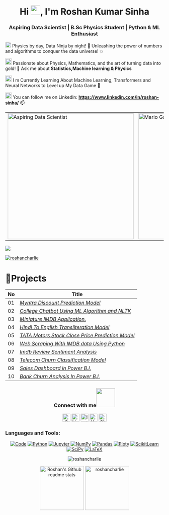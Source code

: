 <h1 align="center">Hi <img src="https://github.com/TheDudeThatCode/TheDudeThatCode/blob/master/Assets/Mario_Hello_Big.gif" width="30px">, I'm Roshan Kumar Sinha</h1> 
<h3 align="center">Aspiring Data Scientist | B.Sc Physics Student | Python & ML Enthusiast</h3> 

<img src="https://github.com/TheDudeThatCode/TheDudeThatCode/blob/master/Assets/Rocket.gif" width="18px"> Physics by day, Data Ninja by night! 🎯 Unleashing the power of numbers and algorithms to conquer the data universe! 💥

<img alt="GIF" src="https://github.com/TheDudeThatCode/TheDudeThatCode/blob/master/Assets/Medal.gif" width="20px" /> Passionate about Physics, Mathematics, and the art of turning data into gold! 💬 Ask me about **Statistics,Machine learning & Physics**

<img alt="GIF" src="https://github.com/TheDudeThatCode/TheDudeThatCode/blob/master/Assets/powerup.gif" width="20px" /> I m Currently Learning About Machine Learning, Transformers and Neural Networks to Level up My Data Game 🎯

<img alt="GIF" src="https://github.com/TheDudeThatCode/TheDudeThatCode/blob/master/Assets/gandalf_parrot.gif" width="20px" /> You can follow me on Linkedin: **https://www.linkedin.com/in/roshan-sinha/** 📫


<table>
  <tr>
    <td>
      <img align="center" alt="Aspiring Data Scientist" width="400" height="400" src="https://camo.githubusercontent.com/2309797487e5e969659a3b545c96151807b04120a9cc2985f632ec94ba00c9f3/68747470733a2f2f6d656469612e67697068792e636f6d2f6d656469612f53576f536b4e36447854737a71494b4571762f67697068792e676966">
    </td>
    <td>
      <img src="https://github.com/TheDudeThatCode/TheDudeThatCode/blob/master/Assets/Mario_Gameplay.gif" alt="Mario Game" width="400" height="400">
    </td>
  </tr>
</table>


  <a href="https://github.com/roshancharlie">
    <img src="https://komarev.com/ghpvc/?username=roshancharlie&color=blue&style=flat)" />
  </a>
</p>

<p align="left"> <a href="https://github.com/ryo-ma/github-profile-trophy"><img src="https://github-profile-trophy.vercel.app/?username=roshancharlie" alt="roshancharlie" /></a> </p> 



# 📜Projects

|No|   Title   | 
|--|-----------| 
|01| [*Myntra Discount Prediction Model*](https://github.com/roshancharlie/Myntra-Discount-Prediction-Model) | 
|02| [*College Chatbot Using ML Algorithm and NLTK*](https://github.com/roshancharlie/College-Chatbot-Using-ML-and-NLP) | 
|03| [*Miniature IMDB Application.*](https://github.com/roshancharlie/Mini-Imdb-Application) | 
|04| [*Hindi To English Transliteration Model*](https://github.com/roshancharlie/Hindi-To-English-Transliteration-Model) |
|05| [*TATA Motors Stock Close Price Prediction Model*](https://github.com/roshancharlie/TATA-Motors-Close-Price-Prediction) | 
|06| [*Web Scraping With IMDB data Using Python*](https://github.com/roshancharlie/Python-Code) | 
|07| [*Imdb Review Sentiment Analysis*](https://github.com/roshancharlie/Imdb-Review-Sentiment-Analysis) | 
|08| [*Telecom Churn Classification Model*](https://github.com/roshancharlie/Telecom-Churn-Classification-Model) |
|09| [*Sales Dashboard in Power B.I.*](https://github.com/roshancharlie/Sales-Dashboard-Power-B.I.) | 
|10| [*Bank Churn Analysis In Power B.I.*](https://github.com/roshancharlie/Bank-Churn-Analysis-Power-B.I.) | 



<div align="center"> 
  <h3>Connect with me<a href="https://gifyu.com/image/Zy2f"><img src="https://github.com/milaan9/milaan9/blob/main/Handshake.gif" width="60"></a></h3> 
  <p align="center">
    <a href="mailto:roshanguptark432@gmail.com" target="_blank"><img alt="Gmail" width="25px" src="https://github.com/TheDudeThatCode/TheDudeThatCode/blob/master/Assets/Gmail.svg"></a>
    <a href="https://www.linkedin.com/in/roshan-sinha/" target="_blank"><img alt="LinkedIn" width="25px" src="https://github.com/TheDudeThatCode/TheDudeThatCode/blob/master/Assets/Linkedin.svg"></a>
    <a href="https://www.instagram.com/roshan_the_constant/?hl=en" target="_blank"><img alt="Instagram" width="25px" src="https://github.com/TheDudeThatCode/TheDudeThatCode/blob/master/Assets/Instagram.svg"></a>
    <a href="https://www.hackerrank.com/roshanguptark432" target="_blank"><img alt="HackerRank" width="25px" src="https://github.com/TheDudeThatCode/TheDudeThatCode/blob/master/Assets/HackerRank.svg"></a>
    <a href="https://github.com/roshancharlie" target="_blank"><img src="https://cdn.svgporn.com/logos/github-icon.svg" alt="Github logo" width="25px"></a>
  </p> 
  <h3 align="left">Languages and Tools:</h3> 
  <p align="center">
    <a href="https://github.com/roshancharlie?tab=repositories" target="_blank"><img alt="Code" src="https://img.shields.io/badge/-code-000000?style=flat-square&logo=Plex&logoColor=white"></a>
    <a href="https://github.com/roshancharlie?tab=repositories&language=python" target="_blank"><img alt="Python" src="https://img.shields.io/badge/Python-FFD43B?style=flat-square&logo=python&logoColor=darkgreen"></a>
    <a href="https://github.com/roshancharlie?tab=repositories&language=Jupyter Notebook" target="_blank"><img alt="Jupyter" src="https://img.shields.io/badge/Jupyter-F37626.svg?&style=flat-square&logo=Jupyter&logoColor=white"></a>
    <a href="https://github.com/roshancharlie/Python-Code" target="_blank"><img alt="NumPy" src="https://img.shields.io/badge/Numpy-777BB4?style=flat-square&logo=numpy&logoColor=white"></a>
    <a href="https://github.com/roshancharlie/Python-Code" target="_blank"><img alt="Pandas" src="https://img.shields.io/badge/Pandas-2C2D72?style=flat-square&logo=pandas&logoColor=white"></a>
    <a href="https://github.com/roshancharlie/Python-Code" target="_blank"><img alt="Ploty" src="https://img.shields.io/badge/Plotly-%233F4F75?style=flat-square&logo=plotly&logoColor=white"></a>
    <a href="https://github.com/roshancharlie/Machine-Learning-Practise-Project" target="_blank"><img alt="ScikitLearn" src="https://img.shields.io/badge/scikit_learn-F7931E?style=flat-square&logo=scikit-learn&logoColor=white"></a>
    <a href="https://github.com/milaan9/93_Python_Data_Analytics_Projects" target="_blank"><img alt="SciPy" src="https://img.shields.io/badge/SciPy-%230C55A5?style=flat-square&logo=scipy&logoColor=white"></a>
    <a href="https://github.com/milaan9?tab=repositories&language=TeX" target="_blank"><img alt="LaTeX" src="https://img.shields.io/badge/-LaTeX-008080?style=flat-square&logo=LaTeX&logoColor=white"></a>
  </p> 
  <p>
    <img src="https://github-readme-stats.vercel.app/api/top-langs?username=roshancharlie&show_icons=true&locale=en&layout=compact" alt="roshancharlie">
    
  </p> 
  <p align="center">
    <img height="140em" src="https://github-readme-stats.vercel.app/api?username=roshancharlie&theme=jolly&show_icons=true" alt="Roshan's Github readme stats">
    <img height="140em" src="http://github-readme-streak-stats.herokuapp.com?user=roshancharlie&&theme=jolly&show_icons=true" alt="roshancharlie"/>
  </p>
</div>

